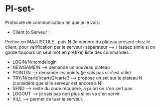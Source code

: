 # PI-set-

Protocole de communication tel que je le vois:

 - Client to Serveur :
 
 Prefixe en MAJUSCULE , puis N (le numéro du plateau présent chez le client, pour verification par le serveur) séparateur --> / (assez simle si on garde toujours un seul mot en préfixe)
 liste des commandes:
 - LOGIN/N/nomdelogin
 - NEWGAME/N           --> demande un nouveau plateau
 - POINT/N             --> demande les points (je sais pas si c'est utile)
 - TRY/N/carte1/carte2/carte3 --> propose un set sur le plateau N (considéré que si le serveur est encore a N)
 - SEND --> reste du code récupéré, a priori on s'en sert pas
 - LOGOUT --> je sais pas non plus si on va s'en servir
 - KILL --> permet de tuer le serveur.
 
